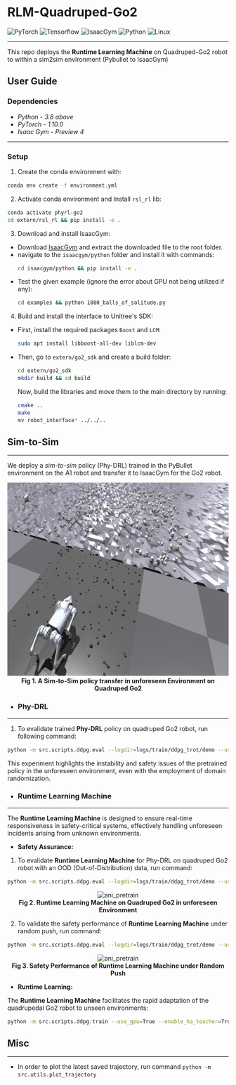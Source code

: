 # RLM-Quadruped-Go2

![PyTorch](https://img.shields.io/badge/PyTorch-3.2.6-red?logo=pytorch)
![Tensorflow](https://img.shields.io/badge/Tensorflow-2.11.0-orange?logo=tensorflow)
![IsaacGym](https://img.shields.io/badge/IsaacGym-Preview4-darkgrey?logo=isaacgym)
![Python](https://img.shields.io/badge/Python-3.8+-blue?logo=python)
![Linux](https://img.shields.io/badge/Linux-22.04-yellow?logo=linux)

---

This repo deploys the **Runtime Learning Machine** on Quadruped-Go2 robot to within a sim2sim environment (Pybullet to
IsaacGym)

## User Guide

### Dependencies

* *Python - 3.8 above*
* *PyTorch - 1.10.0*
* *Isaac Gym - Preview 4*

---

### Setup

1. Create the conda environment with:

```bash
conda env create -f environment.yml
```

2. Activate conda environment and Install `rsl_rl` lib:

```bash
conda activate phyrl-go2
cd extern/rsl_rl && pip install -e .
```

3. Download and install IsaacGym:

* Download [IsaacGym](https://developer.nvidia.com/isaac-gym) and extract the downloaded file to the root folder.
* navigate to the `isaacgym/python` folder and install it with commands:
  ```bash
  cd isaacgym/python && pip install -e .
  ```
* Test the given example (ignore the error about GPU not being utilized if any):
  ```bash
  cd examples && python 1080_balls_of_solitude.py
  ```

4. Build and install the interface to Unitree's SDK:

* First, install the required packages `Boost` and `LCM`:

   ```bash
   sudo apt install libboost-all-dev liblcm-dev
   ```

* Then, go to `extern/go2_sdk` and create a build folder:
   ```bash
   cd extern/go2_sdk
   mkdir build && cd build
   ```

  Now, build the libraries and move them to the main directory by running:
   ```bash
   cmake ..
   make
   mv robot_interface* ../../..
   ```

## Sim-to-Sim

---

We deploy a *sim-to-sim* policy (Phy-DRL) trained in the PyBullet environment on the A1 robot and transfer it to
IsaacGym for the Go2 robot.

<p align="center">
 <img src="./docs/scene.png" height="440" alt="ani_pretrain"/> 
 <br><b>Fig 1. A Sim-to-Sim policy transfer in unforeseen Environment on Quadruped Go2</b>
</p>

- ### Phy-DRL

---

1. To evalidate trained **Phy-DRL** policy on quadruped Go2 robot, run following command:

```bash
python -m src.scripts.ddpg.eval --logdir=logs/train/ddpg_trot/demo --use_gpu=True
```

This experiment highlights the instability and safety issues of the pretrained policy in the unforeseen environment,
even
with the employment of domain randomization.

- ### Runtime Learning Machine

---

The **Runtime Learning Machine** is designed to ensure real-time responsiveness in safety-critical systems, effectively
handling unforeseen incidents arising from unknown environments.

- **Safety Assurance:**

1. To evalidate **Runtime Learning Machine** for Phy-DRL on quadruped Go2 robot with an OOD (Out-of-Distribution) data,
   run command:

```bash
python -m src.scripts.ddpg.eval --logdir=logs/train/ddpg_trot/demo --use_gpu=True --enable_ha_teacher=True
```

<p align="center">
 <img src="./docs/rlm_go2.gif" height="440" alt="ani_pretrain"/> 
 <br><b>Fig 2. Runtime Learning Machine on Quadruped Go2 in unforeseen Environment</b>
</p>

2. To validate the safety performance of **Runtime Learning Machine** under random push, run command:

```bash  
python -m src.scripts.ddpg.eval --logdir=logs/train/ddpg_trot/demo --use_gpu=True --enable_ha_teacher=True --enable_pusher=True
```

<p align="center">
 <img src="./docs/rlm_go2_push.gif" height="440" alt="ani_pretrain"/> 
 <br><b>Fig 3. Safety Performance of Runtime Learning Machine under Random Push</b>
</p>

- **Runtime Learning:**

The **Runtime Learning Machine** facilitates the rapid adaptation of the quadrupedal Go2 robot to unseen environments:

```bash
python -m src.scripts.ddpg.train --use_gpu=True --enable_ha_teacher=True
```

## Misc

---

- In order to plot the latest saved trajectory, run command `python -m src.utils.plot_trajectory`